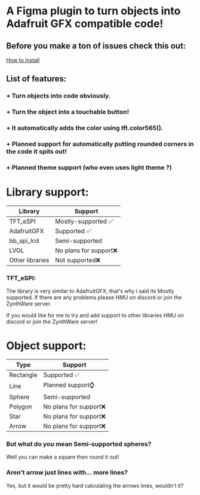 # A Figma plugin to turn objects into Adafruit GFX compatible code!
## Before you make a ton of issues check this out:
[How to install](installation.md)
## List of features:
### + Turn objects into code obviously.
### + Turn the object into a touchable button!
### + It automatically adds the color using tft.color565().
### + Planned support for automatically putting rounded corners in the code it spits out!
### + Planned theme support (who even uses light theme ?)

# Library support:
| Library  | Support |
| ------------- | ------------- |
| TFT_eSPI  | Mostly-supported ✅  |
| AdafruitGFX | Supported ✅  |
| bb_spi_lcd | Semi-supported  |
| LVGL | No plans for support❌  |
| Other libraries | Not supported❌  |

### TFT_eSPI:
The library is very similar to AdafruitGFX, that's why i said its Mostly supported.
If there are any problems please HMU on discord or join the ZynthWare server.

If you would like for me to try and add support to other libraries HMU on discord or join the ZynthWare server!

# Object support:
| Type  | Support |
| ------------- | ------------- |
| Rectangle  | Supported ✅  |
| Line | Planned support⌚  |
| Sphere | Semi-supported  |
| Polygon | No plans for support❌  |
| Star   | No plans for support❌  |
| Arrow  | No plans for support❌  |

### But what do you mean Semi-supported spheres?
Well you can make a square then round it out!

### Aren't arrow just lines with... more lines?
Yes, but it would be pretty hard calculating the arrows lines, wouldn't it?
